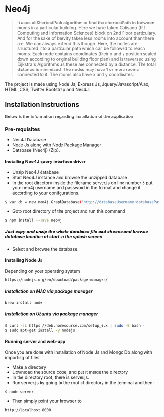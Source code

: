 # Neo4j

> It uses allShortestPath algorithm to find the shortestPath in between rooms in a particular building. 
Here we have taken Golisano (RIT Computing and Information Sciences) block on 2nd Floor particulary. And for the sake of brevity taken less rooms into account than there are. We can always extend this though. Here, the nodes are structured into a particular path which can be followed to reach rooms. Each node contains coordinates (their x and y position scaled down according to original building floor plan) and is traversed using Dijkstra's Algorithms as these are connected by a distance. The total distance is minimized. The nodes may have 1 or more rooms connected to it. The rooms also have x and y coordinates.

The project is made using Node Js, Express Js, Jquery/Javascript/Ajax, HTML, CSS, Twitter Bootstrap and Neo4J.

## Installation Instructions

Below is the information regarding installation of the application

### Pre-requisites
- Neo4J Database
- Node Js along with Node Package Manager
- Database (Neo4j) (Zip). 

#### Installing Neo4J query interface driver 
- Unzip Neo4J database
- Start Neo4J instance and browse the unzipped database
- In the root directory inside the filename server.js on line number 5 put your neo4j username and password in the format and change it according to your conifgurations.
```sh
$ var db = new neo4j.GraphDatabase('http://databaseUsername:databasePassword@localhost:YOURPORTNUMBER');
```
- Goto root directory of the project and run this command
```sh
$ npm install --save neo4j
```

##### Just copy and unzip the whole database file and choose and browse database location at start in the splash screen
- Select and browse the database.

#### Installing Node Js
Depending on your operating system

```sh
https://nodejs.org/en/download/package-manager/
```

##### Installation on MAC via package manager

```sh
brew install node
```

##### Installation on Ubuntu via package manager

```sh
$ curl -sL https://deb.nodesource.com/setup_6.x | sudo -E bash -
$ sudo apt-get install -y nodejs

```

#### Running server and web-app
Once you are done with installation of Node Js and Mongo Db along with importing of files
- Make a directory
- Download the source code, and put it inside the directory
- In the directory root, there is server.js.
- Run server.js by going to the root of directory in the terminal and then:
```sh
$ node server
```
- Then simply point your browser to 
```sh
http://localhost:8000
```
